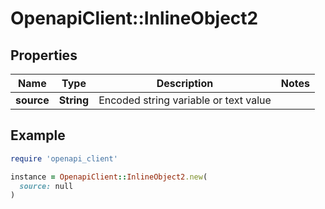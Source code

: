 # OpenapiClient::InlineObject2

## Properties

| Name | Type | Description | Notes |
| ---- | ---- | ----------- | ----- |
| **source** | **String** | Encoded string variable or text value |  |

## Example

```ruby
require 'openapi_client'

instance = OpenapiClient::InlineObject2.new(
  source: null
)
```

